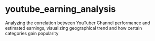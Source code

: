 # youtube_earning_analysis
Analyzing the correlation between YouTuber Channel performance and estimated earnings, visualizing geographical trend and how certain categories gain popularity
